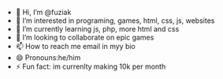 - 👋 Hi, I’m @fuziak
- 👀 I’m interested in programing, games, html, css, js, websites
- 🌱 I’m currently learning js, php, more html and css
- 💞️ I’m looking to collaborate on epic games
- 📫 How to reach me email in myy bio
- 😄 Pronouns:he/him
- ⚡ Fun fact: im currenlty making 10k per month

<!---
fuziak/fuziak is a ✨ special ✨ repository because its `README.md` (this file) appears on your GitHub profile.
You can click the Preview link to take a look at your changes.
--->
